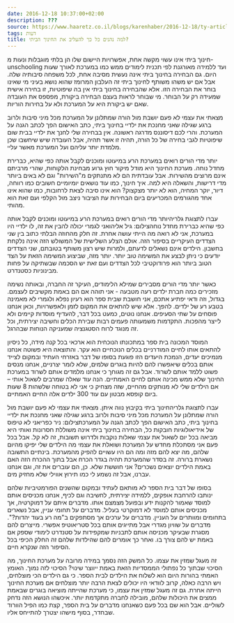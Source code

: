 ```yaml
---
date: 2016-12-18 10:37:00+02:00
description: ???
source: https://www.haaretz.co.il/blogs/karenhaber/2016-12-18/ty-article/0000017f-f8bd-d318-afff-fbff55920000
tags: דעות
title: למה נהנים כל כך להעליב את החינוך הביתי?
---
```


חינוך ביתי אינו עשוי מקשה אחת, אפשרויות היישום שלו הן בלתי מוגבלות ונעות מ-unschooling ועד ללמידה מאורגנת לפי תכנית לימודים ממש כמו במערכת לאורך שעות היום. גם הבחירה בחינוך ביתי אינה נעשית מסיבה אחת, לכל משפחה סיבותיה שלה. אבל אם יש משהו משותף לחינוך ביתי זה העלבון המרומז שהוא נושא בעיני מי שאינו בוחר את הבחירה הזו. אלא שהבחירה בחינוך ביתי אין בה שיפוטיות, זו בחירה אישית שמעידה רק על הבוחר. מי שבוחר לראות בעצם הבחירה ביקורת, מפספס את העובדה שאם יש ביקורת היא על המערכת ולא על בחירות הוריות.

מצאתי את עצמי לא פעם יושבת מול הורה שמתלונן על המערכת מכל מיני סיבות ולרוב ברגע שגילה שאני מחנכת את ילדיי בחינוך ביתי, כתב האישום הפך לכתב הגנה על המערכת. והרי לכם דיסוננס מדרגה ראשונה. אין בבחירה שלי לחנך את ילדיי בבית שום שיפוטיות לגבי בחירה של כל הורה, תהיה זו אשר תהיה, אבל העובדה שיש שיחשבו שכן מלמדת יותר עליהם ועל המערכת מאשר עליי.

יותר מדי הורים רואים במערכת הרע במיעוטו ומוכנים לקבל אותה כפי שהיא, כברירת מחדל נוחה. מערכת החינוך היא מודל מיקור חוץ גרוע מבחינת הלקוחות, שהרי מרביתם אינם מרוצים מהשירות. אבל עובדתית הם לא מתנתקים מ"השירות" וגם לא באים ביותר מדי דרישות, והשאלה היא למה. איך חינוך, כמו עוד נושאים יומיומיים חשובים כמו רווחה, דיור, יוקר המחיה, הוא לא יותר מצקצוק? הוא אינו סיבה לצאת לרחובות, כמו שהוא אינו אחד מהגורמים המכריעים ביום הבחירות עת הציבור ניצב מול הקלפי ועם זאת הוא מהותי.

 עברו לתצוגת גלריהיותר מדי הורים רואים במערכת הרע במיעוטו ומוכנים לקבל אותה כפי שהיא כברירת מחדל נוחהצילום: גיל אליהואני לגמרי יכולה להבין את זה, לו ילדיי היו במערכת, אני לא רואה מה הייתי עושה אחרת. זה חלק מהחוזה הבלתי כתוב בין שני הצדדים העיקריים בסיפור הזה. אולם הצלע השלישית של המשולש הזה אינה נלקחת בחשבון. הילדים אינם נשאלים לדעתם, ולמרות שיש רצון משותף בטובתם, שני הצדדים יודעים כי ניתן לבצע את המשימה טוב יותר. יותר מזה, שביצוע המשימה הזאת על הצד הטוב ביותר הוא פרודוקטיבי לכל הצדדים ועם זאת יש הסכמה שבשתיקה על פחות מבינוניות כסטנדרט.

כאשר יותר מדי הורים מסבירים שמילא הלימודים, העיקר זה החברה, ובאותה נשימה מזכירים כמה חברת ילדים רעה מטבעה - אני תוהה אם הם באמת מקשיבים לעצמם. בגדול, וזה ודאי יפתיע אתכם, אני חושבת שבית ספר הוא רעיון נפלא ולגמרי לא מאמינה בטבע רע של ילדים. להפך. אלא שיש להתאים את המקום לזמן ולאפשרויות, וכאן אנחנו פוסחים על שתי הסעיפים. אנחנו נוטים, כמעט בכל דבר, להעדיף מוסדות קיימים ולא לייצר מהפכות. התקדמות משמעותה פעמים רבות שבירת הכלים וחשיבה יצירתית, וכל זה מנוגד לרוח הסטגנציה שמעניקה הנוחות שבהרגל.

המוסד המכונה בית ספר במתכונתו הנוכחית הוא ארכאי בכל קנה מידה, כל ניסיון להתאים אותו לחיים המודרניים בכלים הנוכחיים הוא עקר. והתוצאה היא פשוטה אנחנו מנמיכים יעדים, הנמכת היעדים הזו פוגעת בסופו של דבר באזרחי העתיד ובמקום לצייד אותם בכלים שיאפשרו להם להיות בוגרים שלמים, שלא לומר יצרניים, אנחנו מנסים פשוט ללמד אותם לשרוד. אבל גם זה מגוחך כי אנחנו מלמדים אותם לשרוד במערכת החינוך שלא ממש מכינה אותם לחיים האמתיים. הנה עוד שאלה שמרבים לשאול אותי – אם הילדים שלי לא מנותקים מהחיים, שזה מצחיק כי אני לא בטוחה שלשהות 8 שעות ביום קופסא מבטון עם עוד 300 ילדים אלה החיים האמתיים. 

 עברו לתצוגת גלריהחינוך ביתי בקיבוץ נווה איתן. מצאתי את עצמי לא פעם יושבת מול הורה שמתלונן על המערכת מכל מיני סיבות ולרוב ברגע שגילה שאני מחנכת את ילדיי בחינוך ביתי, כתב האישום הפך לכתב הגנה על המערכתצילום: ניר כפריאני לא טיפוס של אידיאולוגיות חובקות כל, הבחירה בחינוך ביתי אינה משוללת חסרונות ואותי היא מביאה בכל יום לשאול את עצמי שאלות נוקבות ולדרוש תשובות, זה לא קל. אבל בכל פעם אני מסתכלת מחדש על המערכת ושואלת את עצמי מה הילדים שלי יפיקו מהיום שלהם, מה יצא להם מזה ומה הם היו עשויים להפיק מהמערכת. בינתיים התשובה נשארת ברורה. זה בסדר שהמערכת תהיה בגדר הכרח אבל בתוך ההכרח הזה האם באמת הילדים יוצאים נשכרים? אני חוששת שלא. כן, הם עוברים את זה, וגם אנחנו עברנו, אבל זה נשמע לי כמו תירוץ אווילי שלא מחזיק מים.

בסופו של דבר בית הספר לא מותאם לעתיד ובמקום שהשנים הפורמטיביות שלהם ינותבו להרחבת אופקים, ללמידה יצירתית, לחשיבה וגם לכיף, אנחנו מכניסים אותם למוסד שאמור להקנות ידע ובפועל מצמצם אותו. מדברים איתם על דמוקרטיה, אך מכניסים אותם למוסד לא דמוקרטי בעליל. מדברים על תחומי עניין, אבל נשארים בתחומים ומוותרים על העניין. מדברים על ערכים אך מסתפקים ב"מה רע בעוד יהדות?". מדברים על שוויון מגדרי אבל מתייגים אותם בכל סטריאוטיפ אפשרי. מייצרים להם מסגרת שבעיקר מכניסה אותם לתבניות שמקפידות על סטנדרט לימודי שספק אם באמת יש להם צורך בו. ואחר כך אומרים להם שהילדות שלהם זה החלק הכיפי בכל הסיפור הזה שנקרא חיים.

זה מעגל שמזין את עצמו. כל המשק הזה נסמך במידה מרובה על מערכת החינוך, מה הסיכוי שבתוך כל נפתולי הממסדיות הזאת באמת ייווצר שינוי? הסיכוי לזה נמוך. האומץ האמתי בהורות היום הוא לשלוח את הילדים לבית הספר. כי גם הילדים הכי מוצלחים, ויש הרבה כאלה, קרוב לוודאי היו יכולים לצאת הרבה יותר מוצלחים אם מערכת החינוך הייתה אחרת. גם זה מעגל שמזין את עצמו, כי מערכת שהייתה מוציאה בוגרים שבאמת ממצים את היכולות שלהם, מובילה לחברה מתקדמת יותר. איכשהו הנושא הזה נדחק לשוליים. אבל הוא שם בכל פעם כשאנחנו מדברים על בית הספר, קצת כמו הפיל הוורוד שבחדר, בסוף מישהו יצטרך להתייחס אליו.